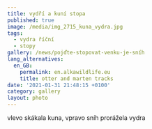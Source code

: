 ```yaml
---
title: vydří a kuní stopa
published: true
image: /media/img_2715_kuna_vydra.jpg
tags:
  - vydra říční
  - stopy
gallery: /news/pojďte-stopovat-venku-je-sníh
lang_alternatives:
  en_GB:
    permalink: en.alkawildlife.eu
    title: otter and marten tracks
date: '2021-01-31 21:48:15 +0100'
category: gallery
layout: photo
---
```

vlevo skákala kuna, vpravo sníh prorážela vydra
